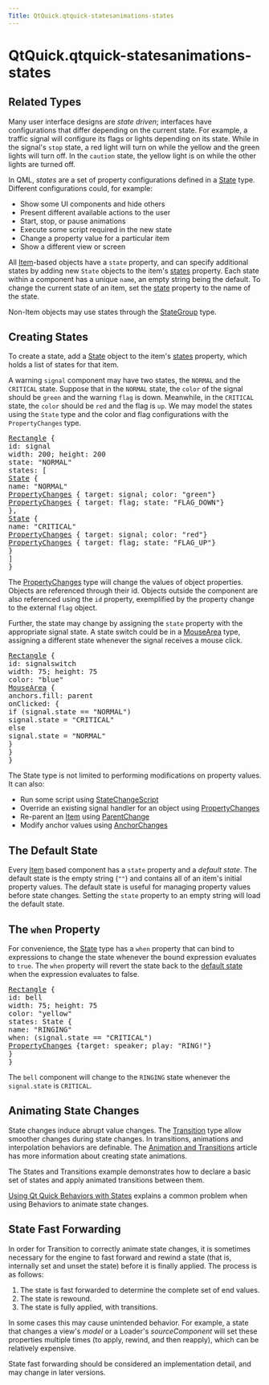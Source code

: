 ```yaml
---
Title: QtQuick.qtquick-statesanimations-states
---
```


# QtQuick.qtquick-statesanimations-states

<span class="subtitle"></span>
<!-- $$$qtquick-statesanimations-states.html-description -->
<h2 id="related-types">Related Types</h2>
<p>Many user interface designs are <i>state driven</i>; interfaces have configurations that differ depending on the current state. For example, a traffic signal will configure its flags or lights depending on its state. While in the signal's <code>stop</code> state, a red light will turn on while the yellow and the green lights will turn off. In the <code>caution</code> state, the yellow light is on while the other lights are turned off.</p>
<p>In QML, <i>states</i> are a set of property configurations defined in a <a href="QtQuick.State.md">State</a> type. Different configurations could, for example:</p>
<ul>
<li>Show some UI components and hide others</li>
<li>Present different available actions to the user</li>
<li>Start, stop, or pause animations</li>
<li>Execute some script required in the new state</li>
<li>Change a property value for a particular item</li>
<li>Show a different view or screen</li>
</ul>
<p>All <a href="QtQuick.Item.md">Item</a>-based objects have a <code>state</code> property, and can specify additional states by adding new <code>State</code> objects to the item's <a href="QtQuick.Item.md#states-prop">states</a> property. Each state within a component has a unique <code>name</code>, an empty string being the default. To change the current state of an item, set the <a href="QtQuick.Item.md#state-prop">state</a> property to the name of the state.</p>
<p>Non-Item objects may use states through the <a href="QtQuick.StateGroup.md">StateGroup</a> type.</p>
<h2 id="creating-states">Creating States</h2>
<p>To create a state, add a <a href="QtQuick.State.md">State</a> object to the item's <a href="QtQuick.Item.md#states-prop">states</a> property, which holds a list of states for that item.</p>
<p>A warning <code>signal</code> component may have two states, the <code>NORMAL</code> and the <code>CRITICAL</code> state. Suppose that in the <code>NORMAL</code> state, the <code>color</code> of the signal should be <code>green</code> and the warning <code>flag</code> is down. Meanwhile, in the <code>CRITICAL</code> state, the <code>color</code> should be <code>red</code> and the flag is <code>up</code>. We may model the states using the <code>State</code> type and the color and flag configurations with the <code>PropertyChanges</code> type.</p>
<pre class="qml"><span class="type"><a href="QtQuick.Rectangle.md">Rectangle</a></span> {
<span class="name">id</span>: <span class="name">signal</span>
<span class="name">width</span>: <span class="number">200</span>; <span class="name">height</span>: <span class="number">200</span>
<span class="name">state</span>: <span class="string">&quot;NORMAL&quot;</span>
<span class="name">states</span>: [
<span class="type"><a href="QtQuick.State.md">State</a></span> {
<span class="name">name</span>: <span class="string">&quot;NORMAL&quot;</span>
<span class="type"><a href="QtQuick.PropertyChanges.md">PropertyChanges</a></span> { <span class="name">target</span>: <span class="name">signal</span>; <span class="name">color</span>: <span class="string">&quot;green&quot;</span>}
<span class="type"><a href="QtQuick.PropertyChanges.md">PropertyChanges</a></span> { <span class="name">target</span>: <span class="name">flag</span>; <span class="name">state</span>: <span class="string">&quot;FLAG_DOWN&quot;</span>}
},
<span class="type"><a href="QtQuick.State.md">State</a></span> {
<span class="name">name</span>: <span class="string">&quot;CRITICAL&quot;</span>
<span class="type"><a href="QtQuick.PropertyChanges.md">PropertyChanges</a></span> { <span class="name">target</span>: <span class="name">signal</span>; <span class="name">color</span>: <span class="string">&quot;red&quot;</span>}
<span class="type"><a href="QtQuick.PropertyChanges.md">PropertyChanges</a></span> { <span class="name">target</span>: <span class="name">flag</span>; <span class="name">state</span>: <span class="string">&quot;FLAG_UP&quot;</span>}
}
]
}</pre>
<p>The <a href="QtQuick.PropertyChanges.md">PropertyChanges</a> type will change the values of object properties. Objects are referenced through their id. Objects outside the component are also referenced using the <code>id</code> property, exemplified by the property change to the external <code>flag</code> object.</p>
<p>Further, the state may change by assigning the <code>state</code> property with the appropriate signal state. A state switch could be in a <a href="QtQuick.MouseArea.md">MouseArea</a> type, assigning a different state whenever the signal receives a mouse click.</p>
<pre class="qml"><span class="type"><a href="QtQuick.Rectangle.md">Rectangle</a></span> {
<span class="name">id</span>: <span class="name">signalswitch</span>
<span class="name">width</span>: <span class="number">75</span>; <span class="name">height</span>: <span class="number">75</span>
<span class="name">color</span>: <span class="string">&quot;blue&quot;</span>
<span class="type"><a href="QtQuick.MouseArea.md">MouseArea</a></span> {
<span class="name">anchors</span>.fill: <span class="name">parent</span>
<span class="name">onClicked</span>: {
<span class="keyword">if</span> (<span class="name">signal</span>.<span class="name">state</span> <span class="operator">==</span> <span class="string">&quot;NORMAL&quot;</span>)
<span class="name">signal</span>.<span class="name">state</span> <span class="operator">=</span> <span class="string">&quot;CRITICAL&quot;</span>
<span class="keyword">else</span>
<span class="name">signal</span>.<span class="name">state</span> <span class="operator">=</span> <span class="string">&quot;NORMAL&quot;</span>
}
}
}</pre>
<p>The State type is not limited to performing modifications on property values. It can also:</p>
<ul>
<li>Run some script using <a href="QtQuick.StateChangeScript.md">StateChangeScript</a></li>
<li>Override an existing signal handler for an object using <a href="QtQuick.PropertyChanges.md">PropertyChanges</a></li>
<li>Re-parent an <a href="QtQuick.Item.md">Item</a> using <a href="QtQuick.ParentChange.md">ParentChange</a></li>
<li>Modify anchor values using <a href="QtQuick.AnchorChanges.md">AnchorChanges</a></li>
</ul>
<h2 id="the-default-state">The Default State</h2>
<p>Every <a href="QtQuick.Item.md">Item</a> based component has a <code>state</code> property and a <i>default state</i>. The default state is the empty string (<code>&quot;&quot;</code>) and contains all of an item's initial property values. The default state is useful for managing property values before state changes. Setting the <code>state</code> property to an empty string will load the default state.</p>
<h2 id="the-when-property">The <code>when</code> Property</h2>
<p>For convenience, the <a href="QtQuick.State.md">State</a> type has a <code>when</code> property that can bind to expressions to change the state whenever the bound expression evaluates to <code>true</code>. The <code>when</code> property will revert the state back to the <a href="#the-default-state">default state</a> when the expression evaluates to false.</p>
<pre class="qml"><span class="type"><a href="QtQuick.Rectangle.md">Rectangle</a></span> {
<span class="name">id</span>: <span class="name">bell</span>
<span class="name">width</span>: <span class="number">75</span>; <span class="name">height</span>: <span class="number">75</span>
<span class="name">color</span>: <span class="string">&quot;yellow&quot;</span>
<span class="name">states</span>: <span class="name">State</span> {
<span class="name">name</span>: <span class="string">&quot;RINGING&quot;</span>
<span class="name">when</span>: (<span class="name">signal</span>.<span class="name">state</span> <span class="operator">==</span> <span class="string">&quot;CRITICAL&quot;</span>)
<span class="type"><a href="QtQuick.PropertyChanges.md">PropertyChanges</a></span> {<span class="name">target</span>: <span class="name">speaker</span>; <span class="name">play</span>: <span class="string">&quot;RING!&quot;</span>}
}
}</pre>
<p>The <code>bell</code> component will change to the <code>RINGING</code> state whenever the <code>signal.state</code> is <code>CRITICAL</code>.</p>
<h2 id="animating-state-changes">Animating State Changes</h2>
<p>State changes induce abrupt value changes. The <a href="QtQuick.qmlexampletoggleswitch.md#transition">Transition</a> type allow smoother changes during state changes. In transitions, animations and interpolation behaviors are definable. The <a href="QtQuick.qtquick-statesanimations-animations.md">Animation and Transitions</a> article has more information about creating state animations.</p>
<p>The States and Transitions example demonstrates how to declare a basic set of states and apply animated transitions between them.</p>
<p><a href="QtQuick.qtquick-statesanimations-behaviors.md">Using Qt Quick Behaviors with States</a> explains a common problem when using Behaviors to animate state changes.</p>
<h2 id="state-fast-forwarding">State Fast Forwarding</h2>
<p>In order for Transition to correctly animate state changes, it is sometimes necessary for the engine to fast forward and rewind a state (that is, internally set and unset the state) before it is finally applied. The process is as follows:</p>
<ol class="1">
<li>The state is fast forwarded to determine the complete set of end values.</li>
<li>The state is rewound.</li>
<li>The state is fully applied, with transitions.</li>
</ol>
<p>In some cases this may cause unintended behavior. For example, a state that changes a view's <i>model</i> or a Loader's <i>sourceComponent</i> will set these properties multiple times (to apply, rewind, and then reapply), which can be relatively expensive.</p>
<p>State fast forwarding should be considered an implementation detail, and may change in later versions.</p>
<!-- @@@qtquick-statesanimations-states.html -->
